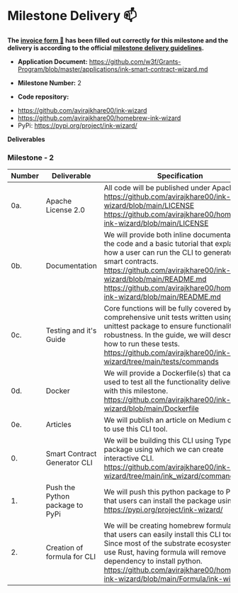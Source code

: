 # Milestone Delivery :mailbox:

**The [invoice form :pencil:](https://docs.google.com/forms/d/e/1FAIpQLSfmNYaoCgrxyhzgoKQ0ynQvnNRoTmgApz9NrMp-hd8mhIiO0A/viewform) has been filled out correctly for this milestone and the delivery is according to the official [milestone delivery guidelines](https://github.com/w3f/Grants-Program/blob/master/docs/milestone-deliverables-guidelines.md).**

- **Application Document:** https://github.com/w3f/Grants-Program/blob/master/applications/ink-smart-contract-wizard.md

- **Milestone Number:** 2

- **Code repository:**

* https://github.com/avirajkhare00/ink-wizard
* https://github.com/avirajkhare00/homebrew-ink-wizard
* PyPi: https://pypi.org/project/ink-wizard/

**Deliverables**

### Milestone - 2

| Number | Deliverable                     | Specification                                                                                                                                                                                                                                                                                 |
| ------ | ------------------------------- | --------------------------------------------------------------------------------------------------------------------------------------------------------------------------------------------------------------------------------------------------------------------------------------------- |
| 0a.    | Apache License 2.0              | All code will be published under Apache 2.0 https://github.com/avirajkhare00/ink-wizard/blob/main/LICENSE https://github.com/avirajkhare00/homebrew-ink-wizard/blob/main/LICENSE                                                                                                              |
| 0b.    | Documentation                   | We will provide both inline documentation of the code and a basic tutorial that explains how a user can run the CLI to generate the smart contracts. https://github.com/avirajkhare00/ink-wizard/blob/main/README.md https://github.com/avirajkhare00/homebrew-ink-wizard/blob/main/README.md |
| 0c.    | Testing and it's Guide          | Core functions will be fully covered by comprehensive unit tests written using unittest package to ensure functionality and robustness. In the guide, we will describe how to run these tests. https://github.com/avirajkhare00/ink-wizard/tree/main/tests/commands                           |
| 0d.    | Docker                          | We will provide a Dockerfile(s) that can be used to test all the functionality delivered with this milestone. https://github.com/avirajkhare00/ink-wizard/blob/main/Dockerfile                                                                                                                |
| 0e.    | Articles                        | We will publish an article on Medium on how to use this CLI tool.                                                                                                                                                                                                                             |
| 0.     | Smart Contract Generator CLI    | We will be building this CLI using Typer package using which we can create interactive CLI. https://github.com/avirajkhare00/ink-wizard/tree/main/ink_wizard/commands                                                                                                                         |
| 1.     | Push the Python package to PyPi | We will push this python package to PyPi so that users can install the package using pip3. https://pypi.org/project/ink-wizard/                                                                                                                                                               |
| 2.     | Creation of formula for CLI     | We will be creating homebrew formula so that users can easily install this CLI tool. Since most of the substrate ecosystem users use Rust, having formula will remove dependency to install python. https://github.com/avirajkhare00/homebrew-ink-wizard/blob/main/Formula/ink-wizard.rb      |
